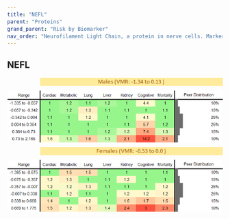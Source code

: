 ```yaml
---
title: "NEFL"
parent: "Proteins"
grand_parent: "Risk by Biomarker"
nav_order: "Neurofilament Light Chain, a protein in nerve cells. Marker for nerve damage or neurodegenerative disease."
---
```



## NEFL




<div style="display: flex; flex-direction: column; gap: 10px;">

  <img src="/assets/images/vmrbiomarker_nefl__male.png" alt="NEFL VMR Male" style="margin-left: 15%">
  <img src="/assets/images/rr_nefl__male.png" alt="NEFL RR Male">

  <img src="/assets/images/vmrbiomarker_nefl__female.png" alt="NEFL VMR Female" style="margin-left: 15%; ">
  <img src="/assets/images/rr_nefl__female.png" alt="NEFL RR Female">

</div>



